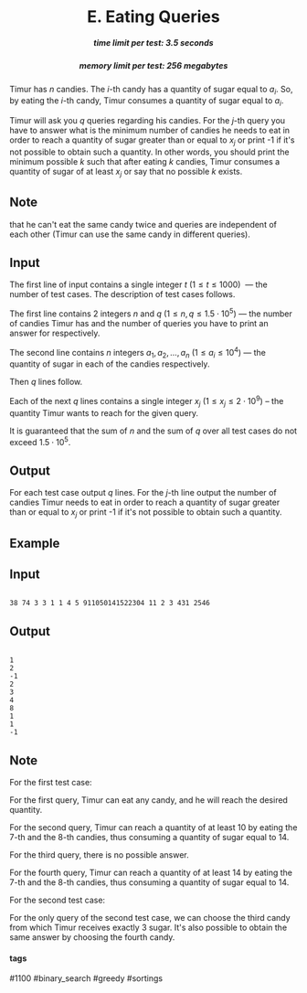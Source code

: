 <h1 style='text-align: center;'> E. Eating Queries</h1>

<h5 style='text-align: center;'>time limit per test: 3.5 seconds</h5>
<h5 style='text-align: center;'>memory limit per test: 256 megabytes</h5>

Timur has $n$ candies. The $i$-th candy has a quantity of sugar equal to $a_i$. So, by eating the $i$-th candy, Timur consumes a quantity of sugar equal to $a_i$.

Timur will ask you $q$ queries regarding his candies. For the $j$-th query you have to answer what is the minimum number of candies he needs to eat in order to reach a quantity of sugar greater than or equal to $x_j$ or print -1 if it's not possible to obtain such a quantity. In other words, you should print the minimum possible $k$ such that after eating $k$ candies, Timur consumes a quantity of sugar of at least $x_j$ or say that no possible $k$ exists.

## Note

 that he can't eat the same candy twice and queries are independent of each other (Timur can use the same candy in different queries).

## Input

The first line of input contains a single integer $t$ ($1 \leq t \leq 1000$)  — the number of test cases. The description of test cases follows.

The first line contains $2$ integers $n$ and $q$ ($1 \leq n, q \leq 1.5\cdot10^5$) — the number of candies Timur has and the number of queries you have to print an answer for respectively.

The second line contains $n$ integers $a_1, a_2, \dots, a_n$ ($1 \leq a_i \leq 10^4$) — the quantity of sugar in each of the candies respectively.

Then $q$ lines follow. 

Each of the next $q$ lines contains a single integer $x_j$ ($1 \leq x_j \leq 2 \cdot 10^9$) – the quantity Timur wants to reach for the given query.

It is guaranteed that the sum of $n$ and the sum of $q$ over all test cases do not exceed $1.5 \cdot 10^5$.

## Output

For each test case output $q$ lines. For the $j$-th line output the number of candies Timur needs to eat in order to reach a quantity of sugar greater than or equal to $x_j$ or print -1 if it's not possible to obtain such a quantity.

## Example

## Input


```

38 74 3 3 1 1 4 5 911050141522304 11 2 3 431 2546
```
## Output


```

1
2
-1
2
3
4
8
1
1
-1

```
## Note

For the first test case:

For the first query, Timur can eat any candy, and he will reach the desired quantity.

For the second query, Timur can reach a quantity of at least $10$ by eating the $7$-th and the $8$-th candies, thus consuming a quantity of sugar equal to $14$.

For the third query, there is no possible answer.

For the fourth query, Timur can reach a quantity of at least $14$ by eating the $7$-th and the $8$-th candies, thus consuming a quantity of sugar equal to $14$.

For the second test case:

For the only query of the second test case, we can choose the third candy from which Timur receives exactly $3$ sugar. It's also possible to obtain the same answer by choosing the fourth candy.



#### tags 

#1100 #binary_search #greedy #sortings 